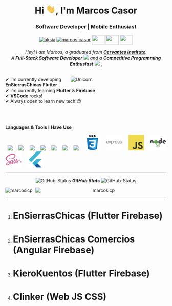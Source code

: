 <h1 align="center">Hi <img src="https://raw.githubusercontent.com/ABSphreak/ABSphreak/master/gifs/Hi.gif" width="30px">, I'm Marcos Casor</h1>
<h3 align="center">Software Developer | Mobile Enthusiast</h3>
<p align="center">
  <a href="https://www.linkedin.com/in/marcos-casor-pressacco-086ab321/" target="blank">
    <img align="center" src="https://cdn.jsdelivr.net/npm/simple-icons@3.0.1/icons/linkedin.svg" alt="aksia" height="30" width="40" /></a>
  <a href="https://www.facebook.com/marcos.casor/" target="blank">
    <img align="center" src="https://cdn.jsdelivr.net/npm/simple-icons@3.0.1/icons/facebook.svg" alt="marcos casor" height="30" width="40" /></a>
  <a href="mailto: marcos.casor@gmail.com">
    <img align="center" src="https://simpleicons.org/icons/gmail.svg" height="30" width="40" /></a>
  <a href="https://www.instagram.com/marcos.casor/" target="blank">
    <img align="center" src="https://simpleicons.org/icons/instagram.svg" height="30" width="40" /></a>
  <a href="https://twitter.com/marcosicp/" target="blank">
    <img align="center" src="https://simpleicons.org/icons/twitter.svg" height="30" width="40" /></a>
</p>



<p align="center">
  <em>
    Hey! I am Marcos, a graduated from <a href="https://www.cervantes.edu.ar/"> <b>Cervantes Institute</b></a>. <br>
    A <b>Full-Stack Software Developer</b> <img src="https://github.com/TheDudeThatCode/TheDudeThatCode/blob/master/Assets/Developer.gif" width="30px"> and a <b>Competitive Programming Enthusiast</b>&nbsp;<img src="https://github.com/TheDudeThatCode/TheDudeThatCode/blob/master/Assets/Designer.gif" width="36px">&nbsp,<br>
  </em> 
  <br>
</p>

<img align="right" width=300px alt="Unicorn" src="https://media.giphy.com/media/FPbnShq1h1IS5FQyPD/giphy.gif" />

✔ I’m currently developing **EnSierrasChicas** **Flutter**<br>
✔ I’m currently learning **Flutter** & **Firebase**<br>
✔ **VSCode** rocks!<br>
✔ Always open to learn new tech!😉<br>
<br><br><br>
 

**Languages** **&** **Tools** **I** **Have** **Use**
<p align="left">
  <code> <img height="50" src="https://github.com/uannabi/-/blob/master/resource/jp.svg"> </code>
  <code> <img height="50" src="https://github.com/uannabi/-/blob/master/resource/docker-ar21.svg"> </code>
  <code> <img height="50" src="https://github.com/uannabi/-/blob/master/resource/git.svg"> </code>
  <code> <img height="50" src="https://github.com/uannabi/-/blob/master/resource/linux-ar21.svg"> </code>
  <code> <img height="50" src="https://github.com/uannabi/-/blob/master/resource/other/mongodb-ar21.svg"> </code>
  <code> <img height="50" src="https://github.com/uannabi/-/blob/master/resource/other/sqlite-ar21.svg"> </code>
  <code> <img height="50" src="https://github.com/uannabi/-/blob/master/resource/other/mysql-ar21.svg"> </code>
  <code> <img height="50" src="https://raw.githubusercontent.com/devicons/devicon/master/icons/css3/css3-original-wordmark.svg"> </code>
  <code> <img height="50" src="https://raw.githubusercontent.com/devicons/devicon/master/icons/express/express-original-wordmark.svg"> </code>
  <code> <img height="50" src="https://raw.githubusercontent.com/devicons/devicon/master/icons/javascript/javascript-original.svg"> </code>
  <code> <img height="50" src="https://raw.githubusercontent.com/devicons/devicon/master/icons/nodejs/nodejs-original-wordmark.svg"> </code>
  <code> <img height="50" src="https://raw.githubusercontent.com/devicons/devicon/master/icons/sass/sass-original.svg"> </code>
  <code> <img height="50" src="https://raw.githubusercontent.com/devicons/devicon/master/icons/flutter/flutter-original.svg"> </code>
  <hr>
</p>
<p align="center">
    <img src="https://media.giphy.com/media/8UHRm5oY4k4FDxq5QG/giphy.gif" width="30px" alt="GitHub-Status"/>&nbsp;<i><b>GitHub Stats</b></i>
    <img src="https://media.giphy.com/media/8UHRm5oY4k4FDxq5QG/giphy.gif" width="30px" alt="GitHub-Status"/>
</p>
<p  align="center">
  <img align="left" src="https://github-readme-stats.vercel.app/api/top-langs?username=marcosicp&show_icons=true&locale=en&layout=compact" alt="marcosicp" />
</p>

<p  align="center">
  <img align="right" src="https://github-readme-stats.vercel.app/api?username=marcosicp&show_icons=true&locale=en" alt="marcosicp" width="410" />
</p>

<br>
<hr style="width: 100%;">
<ol>
    <li>
        <p align="left">
            <!-- <h1>Projects</h1> -->
          <!-- <img align="right" src="https://github-readme-stats.vercel.app/api?username=marcosicp&show_icons=true&locale=en" alt="marcosicp" width="410" /> -->
          <h1>EnSierrasChicas (Flutter Firebase)
          </h1>
        </p>
    </li>
    <li>
        <p align="left">
            <!-- <h1>Projects</h1> -->
          <!-- <img align="right" src="https://github-readme-stats.vercel.app/api?username=marcosicp&show_icons=true&locale=en" alt="marcosicp" width="410" /> -->
          <h1>EnSierrasChicas Comercios (Angular Firebase)
          </h1>
        </p>
    </li>
    <li>
        <p align="left">
            <!-- <h1>Projects</h1> -->
          <!-- <img align="right" src="https://github-readme-stats.vercel.app/api?username=marcosicp&show_icons=true&locale=en" alt="marcosicp" width="410" /> -->
          <h1>KieroKuentos (Flutter Firebase)
          </h1>
        </p>
    </li>
    <li>
        <p align="left">
            <h1>Clinker (Web JS CSS)
          </h1>
        </p>
    </li>
</ol>
